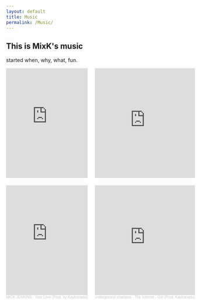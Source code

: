 ```yaml
---
layout: default
title: Music
permalink: /Music/
---
```


## This is MixK's music
started when, why, what, fun.

<div class="grid-container" style="display: grid; grid-gap: 20px; grid-template-columns: auto auto; align-content: center;">
    
<div><iframe width="100%" height="300" scrolling="no" frameborder="no" allow="autoplay" src="https://w.soundcloud.com/player/?url=https%3A//api.soundcloud.com/tracks/287210543&color=%23ff5500&auto_play=false&hide_related=false&show_comments=true&show_user=true&show_reposts=false&show_teaser=true&visual=true"></iframe><div style="font-size: 10px; color: #cccccc;line-break: anywhere;word-break: normal;overflow: hidden;white-space: nowrap;text-overflow: ellipsis; font-family: Interstate,Lucida Grande,Lucida Sans Unicode,Lucida Sans,Garuda,Verdana,Tahoma,sans-serif;font-weight: 100;"></div></div>

<div><iframe width="100%" height="300" scrolling="no" frameborder="no" allow="autoplay" src="https://w.soundcloud.com/player/?url=https%3A//api.soundcloud.com/tracks/94138900&color=%23ff5500&auto_play=false&hide_related=false&show_comments=true&show_user=true&show_reposts=false&show_teaser=true&visual=true"></iframe><div style="font-size: 10px; color: #cccccc;line-break: anywhere;word-break: normal;overflow: hidden;white-space: nowrap;text-overflow: ellipsis; font-family: Interstate,Lucida Grande,Lucida Sans Unicode,Lucida Sans,Garuda,Verdana,Tahoma,sans-serif;font-weight: 100;"></div></div>

<div><iframe width="100%" height="300" scrolling="no" frameborder="no" allow="autoplay" src="https://w.soundcloud.com/player/?url=https%3A//api.soundcloud.com/tracks/221286122&color=%23ff5500&auto_play=false&hide_related=false&show_comments=true&show_user=true&show_reposts=false&show_teaser=true&visual=true"></iframe><div style="font-size: 10px; color: #cccccc;line-break: anywhere;word-break: normal;overflow: hidden;white-space: nowrap;text-overflow: ellipsis; font-family: Interstate,Lucida Grande,Lucida Sans Unicode,Lucida Sans,Garuda,Verdana,Tahoma,sans-serif;font-weight: 100;"><a href="https://soundcloud.com/mickjenkins" title="MICK JENKINS" target="_blank" style="color: #cccccc; text-decoration: none;">MICK JENKINS</a> · <a href="https://soundcloud.com/mickjenkins/your-love-prod-by-kaytranada" title="Your Love [Prod. by Kaytranada]" target="_blank" style="color: #cccccc; text-decoration: none;">Your Love [Prod. by Kaytranada]</a></div></div>

<div><iframe width="100%" height="300" scrolling="no" frameborder="no" allow="autoplay" src="https://w.soundcloud.com/player/?url=https%3A//api.soundcloud.com/tracks/186855055&color=%23ff5500&auto_play=false&hide_related=false&show_comments=true&show_user=true&show_reposts=false&show_teaser=true&visual=true"></iframe><div style="font-size: 10px; color: #cccccc;line-break: anywhere;word-break: normal;overflow: hidden;white-space: nowrap;text-overflow: ellipsis; font-family: Interstate,Lucida Grande,Lucida Sans Unicode,Lucida Sans,Garuda,Verdana,Tahoma,sans-serif;font-weight: 100;"><a href="https://soundcloud.com/undergroundcharisma" title="underground charisma" target="_blank" style="color: #cccccc; text-decoration: none;">underground charisma</a> · <a href="https://soundcloud.com/undergroundcharisma/the-internet-girl-prod-kaytranadaradio-rip" title="The Internet - Girl (Prod. Kaytranada)" target="_blank" style="color: #cccccc; text-decoration: none;">The Internet - Girl (Prod. Kaytranada)</a></div></div>

</div>